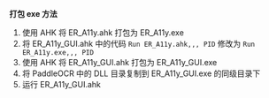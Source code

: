 **打包 exe 方法**

1. 使用 AHK 将 ER_A11y.ahk 打包为 ER_A11y.exe
2. 将 ER_A11y_GUI.ahk 中的代码 `Run ER_A11y.ahk,,, PID` 修改为 `Run ER_A11y.exe,,, PID`
3. 使用 AHK 将 ER_A11y_GUI.ahk 打包为 ER_A11y_GUI.exe
4. 将 PaddleOCR 中的 DLL 目录复制到 ER_A11y_GUI.exe 的同级目录下
5. 运行 ER_A11y_GUI.ahk
